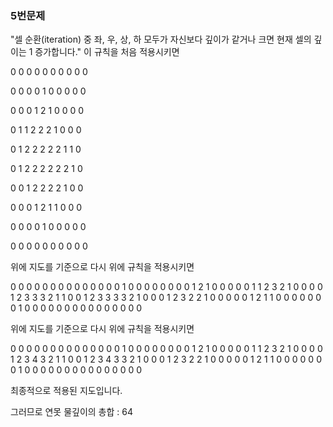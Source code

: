 ### 5번문제
"셀 순환(iteration) 중 좌, 우, 상, 하 모두가 자신보다 깊이가 같거나 크면 현재
셀의 깊이는 1 증가합니다." 이 규칙을 처음 적용시키면 

0 0 0 0 0 0 0 0 0 0

0 0 0 0 1 0 0 0 0 0

0 0 0 1 2 1 0 0 0 0

0 1 1 2 2 2 1 0 0 0

0 1 2 2 2 2 2 1 1 0

0 1 2 2 2 2 2 2 1 0

0 0 1 2 2 2 2 1 0 0

0 0 0 1 2 1 1 0 0 0

0 0 0 0 1 0 0 0 0 0

0 0 0 0 0 0 0 0 0 0


위에 지도를 기준으로 다시 위에 규칙을 적용시키면

0 0 0 0 0 0 0 0 0 0
0 0 0 0 1 0 0 0 0 0
0 0 0 1 2 1 0 0 0 0
0 1 1 2 3 2 1 0 0 0
0 1 2 3 3 3 2 1 1 0
0 1 2 3 3 3 3 2 1 0
0 0 1 2 3 2 2 1 0 0
0 0 0 1 2 1 1 0 0 0
0 0 0 0 1 0 0 0 0 0
0 0 0 0 0 0 0 0 0 0

위에 지도를 기준으로 다시 위에 규칙을 적용시키면

0 0 0 0 0 0 0 0 0 0
0 0 0 0 1 0 0 0 0 0
0 0 0 1 2 1 0 0 0 0
0 1 1 2 3 2 1 0 0 0
0 1 2 3 4 3 2 1 1 0
0 1 2 3 4 3 3 2 1 0
0 0 1 2 3 2 2 1 0 0
0 0 0 1 2 1 1 0 0 0
0 0 0 0 1 0 0 0 0 0
0 0 0 0 0 0 0 0 0 0

최종적으로 적용된 지도입니다.

그러므로
연못 물깊이의 총합 : 64

<!--
**minsu92/minsu92** is a ✨ _special_ ✨ repository because its `README.md` (this file) appears on your GitHub profile.

Here are some ideas to get you started:

- 🔭 I’m currently working on ...
- 🌱 I’m currently learning ...
- 👯 I’m looking to collaborate on ...
- 🤔 I’m looking for help with ...
- 💬 Ask me about ...
- 📫 How to reach me: ...
- 😄 Pronouns: ...
- ⚡ Fun fact: ...
-->
